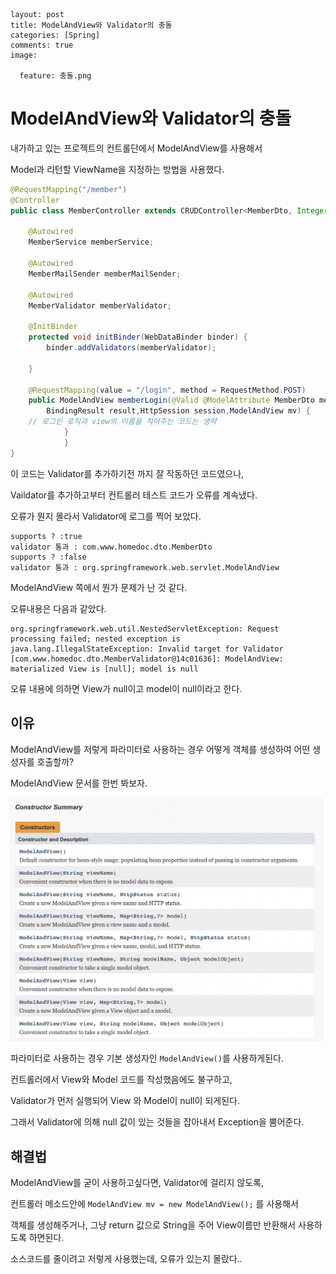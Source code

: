 ```
layout: post
title: ModelAndView와 Validator의 충돌
categories: [Spring]
comments: true
image:

  feature: 충돌.png
```

# ModelAndView와 Validator의 충돌

내가하고 있는 프로젝트의 컨트롤단에서 ModelAndView를 사용해서

Model과 리턴할 ViewName을 지정하는 방법을 사용했다.

```java
@RequestMapping("/member")
@Controller
public class MemberController extends CRUDController<MemberDto, Integer,MemberService>{
	
	@Autowired
	MemberService memberService;
	
	@Autowired
	MemberMailSender memberMailSender;
	
	@Autowired
	MemberValidator memberValidator;
	
	@InitBinder
	protected void initBinder(WebDataBinder binder) {
		binder.addValidators(memberValidator);
		
	}
	
	@RequestMapping(value = "/login", method = RequestMethod.POST)
	public ModelAndView memberLogin(@Valid @ModelAttribute MemberDto memberDto,
		BindingResult result,HttpSession session,ModelAndView mv) {
	// 로그인 로직과 view의 이름을 적어주는 코드는 생략
    		}
			}	
}
```

이 코드는 Validator를 추가하기전 까지 잘 작동하던 코드였으나,

Vaildator를 추가하고부터 컨트롤러 테스트 코드가 오류를 계속냈다.

오류가 뭔지 몰라서 Validator에 로그를 찍어 보았다.

```
supports ? :true
validator 통과 : com.www.homedoc.dto.MemberDto
supports ? :false
validator 통과 : org.springframework.web.servlet.ModelAndView
```

ModelAndView 쪽에서 뭔가 문제가 난 것 같다.

오류내용은 다음과 같았다.

```
org.springframework.web.util.NestedServletException: Request processing failed; nested exception is java.lang.IllegalStateException: Invalid target for Validator [com.www.homedoc.dto.MemberValidator@14c01636]: ModelAndView: materialized View is [null]; model is null
```

오류 내용에 의하면 View가 null이고 model이 null이라고 한다.

## 이유

ModelAndView를 저렇게 파라미터로 사용하는 경우 어떻게 객체를 생성하여 어떤 생성자를 호출할까?

ModelAndView 문서를 한번 봐보자.

![image](https://github.com/DaeAkin/DaeAkin.github.io/blob/master/img/blog/mv/image1.png?raw=true)

파라미터로 사용하는 경우 기본 생성자인 `ModelAndView()`를 사용하게된다.

컨트롤러에서 View와 Model 코드를 작성했음에도 불구하고,

Validator가 먼저 실행되어 View 와 Model이 null이 되게된다.

그래서 Validator에 의해 null 값이 있는 것들을 잡아내서 Exception을 뿜어준다.

## 해결법

ModelAndView를 굳이 사용하고싶다면, Validator에 걸리지 않도록,

컨트롤러 메소드안에 `ModelAndView mv = new ModelAndView();` 를 사용해서

객체를 생성해주거나, 그냥 return 값으로 String을 주어 View이름만 반환해서 사용하도록 하면된다.



소스코드를 줄이려고 저렇게 사용했는데, 오류가 있는지 몰랐다..